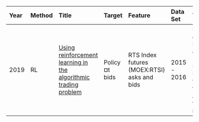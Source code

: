 Year|Method|Title|Target|Feature|Data Set|Time Span|Evaluation|
|:--|:---- |:----|:-----|:------|:-------|:--------|:---------|
2019 |RL |[Using reinforcement learning in the algorithmic trading problem](https://link.springer.com/content/pdf/10.1134/S1064226919120131.pdf) |Policy ¤t bids |RTS Index futures (MOEX:RTSI) asks and bids |2015 - 2016 |Profit \% per annum Profit \% per annum (commiss.) Sharpe ratio Fraction of winning transactions Average transaction, rubles
